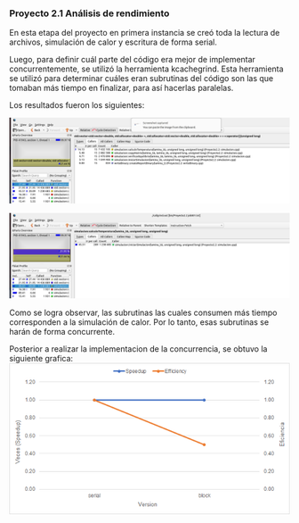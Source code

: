 ### Proyecto 2.1 Análisis de rendimiento

En esta etapa del proyecto en primera instancia se creó toda la lectura de archivos, simulación de calor y escritura de forma serial.

Luego, para definir cuál parte del código era mejor de implementar concurrentemente, se utilizó la herramienta kcachegrind. Esta herramienta se utilizó para determinar cuáles eran subrutinas del código son las que tomaban más tiempo en finalizar, para así hacerlas paralelas.

Los resultados fueron los siguientes:

![image info](./desing/imagesReport/ReportKcachegrind%231.png)

![image info](./desing/imagesReport/ReportKcachegrind%232.png)

Como se logra observar, las subrutinas las cuales consumen más tiempo corresponden a la simulación de calor. Por lo tanto, esas subrutinas se harán de forma concurrente.

Posterior a realizar la implementacion de la concurrencia, se obtuvo la siguiente grafica:
![image info](./desing/imagesReport/graficaSpeedupEfficiency.png)
